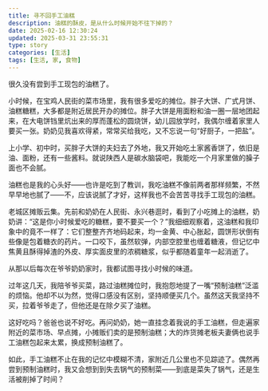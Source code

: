 ```yaml
---
title: 寻不回手工油糕
description: 油糕的酥皮，是从什么时候开始不往下掉的？
date: 2025-02-16 12:30:24
updated: 2025-03-31 23:55:31
type: story
categories: [生活]
tags: [生活, 家, 食物]
---
```


很久没有尝到手工现包的油糕了。

小时候，在宝鸡人民街的菜市场里，我有很多爱吃的摊位。胖子大饼、广式月饼、油糕糖糕，大多都是附近居民开办的摊位。胖子大饼是用面粉和油一圈一层地团起来，在大电饼铛里炕出来的厚而蓬松的圆烧饼，幼儿园放学时，我偶尔缠着家里人要买一张。奶奶见我喜欢得紧，常常买给我吃，又不忘说一句“好厨子，一把盐”。

上小学、初中时，买胖子大饼的夫妇去了外地，我又开始吃土家酱香饼了，依旧是油、面粉，还有一些酱料。就说陕西人是碳水脑袋吧，我能吃一个月家里做的臊子面也不会腻。

油糕也是我的心头好——也许是吃到了教训，我吃油糕不像前两者那样频繁，不然早早地也腻了——不，应该说腻了才好，这样我也不会苦苦寻找手工现包的油糕。

老城区摊贩云集。先前和奶奶在人民街、永兴巷逛时，看到了小吃摊上的油糕，奶奶讲：“这是你小时候爱吃的糖糕，要不要买一个？”我细细观察着，这油糕和我印象中的竟不一样了：它们整整齐齐地码起来，均一金黄、中心胀起，圆饼形状倒有些像是包着糖衣的药片。一口咬下，虽然软弹，内部空腔里也缠着糖液，但记忆中焦黄且酥得掉渣的外皮、厚实面皮里的浓稠糖浆，似乎都随着童年一起消逝了。

从那以后每次在爷爷奶奶家时，我都试图寻找小时候的味道。

过年这几天，我陪爷爷买菜，路过油糕摊位时，我抱怨地提了一嘴“预制油糕”泛滥的烦恼。他却不以为然，觉得口感没有区别，坚持顺便买几个。虽然这天我坚持不买，拉着爷爷走了，但他还是在除夕买了油糕。

这好吃吗？爸爸也说不好吃。再问奶奶，她一直挂念着我说的手工油糕，但走遍家附近的菜市场、早点摊，小摊贩们卖的是预制油糕；大的炸货摊老板夫妻俩也说手工油糕包起来太累，换成预制油糕了。

如此，手工油糕不止在我的记忆中模糊不清，家附近几公里也不见踪迹了。偶然再尝到预制油糕时，我又会想到到失去锅气的预制菜——到底是菜失了锅气，还是生活被削掉了时间？
